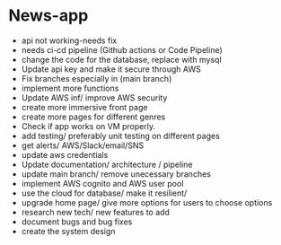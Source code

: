 # News-app

- api not working-needs fix
- needs ci-cd pipeline (Github actions or Code Pipeline)
- change the code for the database, replace with mysql
- Update api key and make it secure through AWS
- Fix branches especially in (main branch)
- implement more functions
- Update AWS inf/ improve AWS security
- create more immersive front page
- create more pages for different genres
- Check if app works on VM properly.
- add testing/ preferably unit testing on different pages
- get alerts/ AWS/Slack/email/SNS
- update aws credentials
- Update documentation/ architecture / pipeline
- update main branch/ remove unecessary branches
- implement AWS cognito and AWS user pool
- use the cloud for database/ make it resilient/ 
- upgrade home page/ give more options for users to choose options
- research new tech/ new features to add
- document bugs and bug fixes
- create the system design
